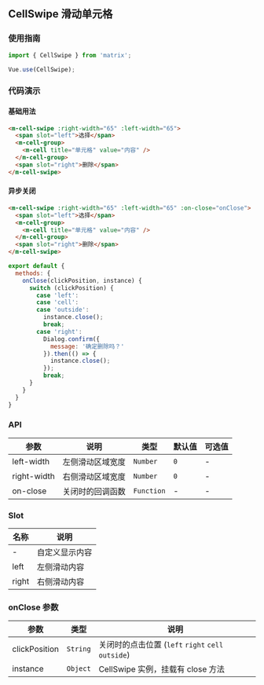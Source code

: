 ## CellSwipe 滑动单元格

### 使用指南
``` javascript
import { CellSwipe } from 'matrix';

Vue.use(CellSwipe);
```

### 代码演示

#### 基础用法

```html
<m-cell-swipe :right-width="65" :left-width="65">
  <span slot="left">选择</span>
  <m-cell-group>
    <m-cell title="单元格" value="内容" />
  </m-cell-group>
  <span slot="right">删除</span>
</m-cell-swipe>
```

#### 异步关闭

```html
<m-cell-swipe :right-width="65" :left-width="65" :on-close="onClose">
  <span slot="left">选择</span>
  <m-cell-group>
    <m-cell title="单元格" value="内容" />
  </m-cell-group>
  <span slot="right">删除</span>
</m-cell-swipe>
```

```js
export default {
  methods: {
    onClose(clickPosition, instance) {
      switch (clickPosition) {
        case 'left':
        case 'cell':
        case 'outside':
          instance.close();
          break;
        case 'right':
          Dialog.confirm({
            message: '确定删除吗？'
          }).then(() => {
            instance.close();
          });
          break;
      }
    }
  }
}
```

### API

| 参数 | 说明 | 类型 | 默认值 | 可选值 |
|-----------|-----------|-----------|-------------|-------------|
| left-width | 左侧滑动区域宽度 | `Number` | `0` | - |
| right-width | 右侧滑动区域宽度 | `Number` | `0` | - |
| on-close | 关闭时的回调函数 | `Function` | - | - |

### Slot

| 名称 | 说明 |
|-----------|-----------|
| - | 自定义显示内容 |
| left | 左侧滑动内容 |
| right | 右侧滑动内容 |

### onClose 参数
| 参数 | 类型 | 说明 |
|-----------|-----------|-----------|
| clickPosition | `String` | 关闭时的点击位置 (`left` `right` `cell` `outside`) |
| instance | `Object` | CellSwipe 实例，挂载有 close 方法 |
